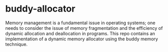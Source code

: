 # buddy-allocator

Memory management is a fundamental issue in operating systems; one needs to consider the issue of memory fragmentation and the efficiency of dynamic allocation and deallocation in programs. This repo contains an implementation of a dynamic memory allocator using the buddy memory technique.